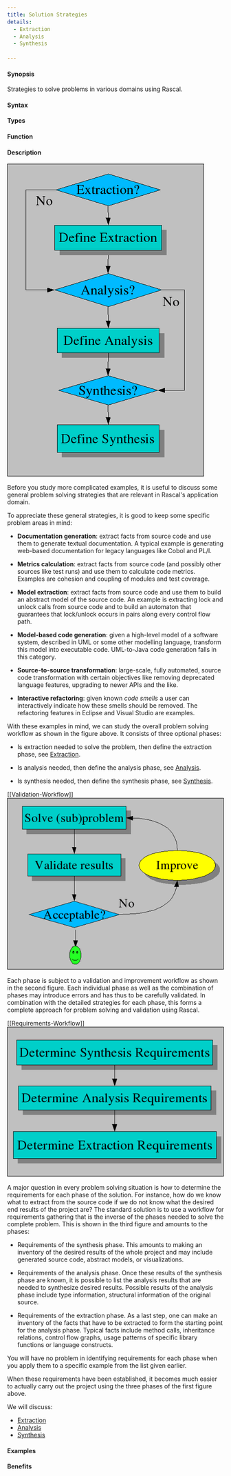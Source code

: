 ```yaml
---
title: Solution Strategies
details:
  - Extraction
  - Analysis
  - Synthesis

---
```


#### Synopsis

Strategies to solve problems in various domains using Rascal.

#### Syntax

#### Types

#### Function

#### Description


![Problem-solving workflow](/assets/WhyRascal/SolutionStrategies/problem-solving.png)

Before you study more complicated examples, it is useful to discuss some general problem solving 
strategies that are relevant in Rascal's application domain.

To appreciate these general strategies, it is good to keep some specific problem areas in mind:

*  __Documentation generation__: extract facts from source code and use them to generate textual documentation.
  A typical example is generating web-based documentation for legacy languages like Cobol and PL/I.
   
*  __Metrics calculation__: extract facts from source code (and possibly other sources like test runs) and use 
  them to calculate code metrics. Examples are cohesion and coupling of modules and test coverage.

*  __Model extraction__: extract facts from source code and use them to build an abstract model of the source code. 
  An example is extracting lock and unlock calls from source code and to build an automaton that guarantees 
  that lock/unlock occurs in pairs along every control flow path.
*  __Model-based code generation__: given a high-level model of a software system, described in UML or some other modelling language, transform this model into executable code. UML-to-Java code generation falls in this category.

*  __Source-to-source transformation__: large-scale, fully automated, source code transformation with certain objectives like removing deprecated language features, upgrading to newer APIs and the like.

*  __Interactive refactoring__: given known _code smells_ a user can interactively indicate how these smells should be removed. The refactoring features in Eclipse and Visual Studio are examples.


With these examples in mind, we can study the overall problem solving workflow as shown 
in the figure above.
It consists of three optional phases:

*  Is extraction needed to solve the problem, then define the extraction phase, see [Extraction](/WhyRascal/SolutionStrategies/Extraction).

*  Is analysis needed, then define the analysis phase, see [Analysis](/WhyRascal/SolutionStrategies/Analysis). 

*  Is synthesis needed, then define the synthesis phase, see [Synthesis](/WhyRascal/SolutionStrategies/Synthesis).

[[Validation-Workflow]]
![Validation Workflow](/assets/WhyRascal/SolutionStrategies/validation.png)

Each phase is subject to a validation and improvement workflow as shown in the second figure. 
Each individual phase as well as the combination of phases may introduce errors and has thus to be carefully validated. 
In combination with the detailed strategies for each phase, this forms a complete approach for problem solving and validation 
using Rascal.

[[Requirements-Workflow]]
![Requirements Workflow](/assets/WhyRascal/SolutionStrategies/requirements.png)

A major question in every problem solving situation is how to determine the requirements for each phase of the solution. 
For instance, how do we know what to extract from the source code if we do not know what the desired end results of the project are? 
The standard solution is to use a workflow for requirements gathering that is the inverse of the phases needed to solve 
the complete problem. 
This is shown in the third figure and amounts to the phases: 

*  Requirements of the synthesis phase. 
  This amounts to making an inventory of the desired results of the whole project and may include generated source code, 
  abstract models, or visualizations. 
*  Requirements of the analysis phase. Once these results of the synthesis phase are known, it is possible to list the analysis results that are needed to synthesize desired results. Possible results of the analysis phase include type information, structural information of the original source.

*  Requirements of the extraction phase. As a last step, one can make an inventory of the facts that have to be extracted to form the starting point for the analysis phase. Typical facts include method calls, inheritance relations, control flow graphs, usage patterns of specific library functions or language constructs.


You will have no problem in identifying requirements for each phase when you apply them to a specific 
example from the list given earlier.

When these requirements have been established, it becomes much easier to actually carry out the project using the three phases 
of the first figure above.

We will discuss:
* [Extraction](/WhyRascal/SolutionStrategies/Extraction)
* [Analysis](/WhyRascal/SolutionStrategies/Analysis)
* [Synthesis](/WhyRascal/SolutionStrategies/Synthesis)

#### Examples

#### Benefits


